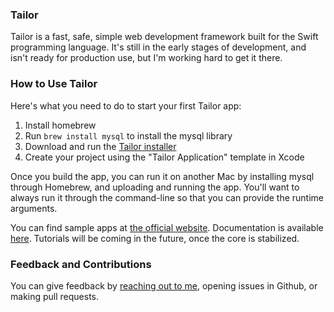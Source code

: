 ### Tailor

Tailor is a fast, safe, simple web development framework built for the Swift
programming language. It's still in the early stages of development, and isn't
ready for production use, but I'm working hard to get it there.

### How to Use Tailor


Here's what you need to do to start your first Tailor app:

1. Install homebrew
2. Run `brew install mysql` to install the mysql library
3. Download and run the [Tailor installer](http://www.johnbrownlee.com/s/Tailormpkg.zip)
4. Create your project using the "Tailor Application" template in Xcode

Once you build the app, you can run it on another Mac by installing mysql
through Homebrew, and uploading and running the app. You'll want to always run
it through the command-line so that you can provide the runtime arguments.

You can find sample apps at
[the official website](http://www.johnbrownlee.com/tailor/samples/).
Documentation is available [here](http://brownleej.github.io/tailor/).
Tutorials will be coming in the future, once the core is stabilized.

### Feedback and Contributions

You can give feedback by [reaching out to me](http://johnbrownlee.com/contact),
opening issues in Github, or making pull requests.
